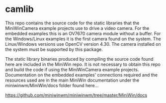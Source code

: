 # camlib

This repo contains the source code for the static libraries that the MiniWinCamera example projects use to drive a video camera. For the embedded examples this is an OV7670 camera module without a buffer. For the Windows/Linux examples it is the first camera found on the system. The Linux/Windows versions use OpenCV version 4.30. The camera installed on the system must be supported by this package.

The static library binaries produced by compiling the source code found here are included in the MiniWin repo. It is not necessary to obtain this repo and build the code if using the MiniWinCamera example projects. Documentation on the embedded examples' connections required and the resources used are in the main MiniWin documentation under the miniwinwm/MiniWin/docs folder found here...

https://github.com/miniwinwm/miniwinwm/tree/master/MiniWin/docs
